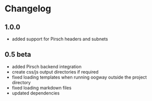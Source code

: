 # Changelog

## 1.0.0

* added support for Pirsch headers and subnets

## 0.5 beta

* added Pirsch backend integration
* create css/js output directories if required
* fixed loading templates when running oogway outside the project directory
* fixed loading markdown files
* updated dependencies
